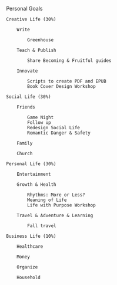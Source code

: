 Personal Goals
    
    Creative Life (30%)
    
        Write

            Greenhouse
            
        Teach & Publish

            Share Becoming & Fruitful guides
            
        Innovate

            Scripts to create PDF and EPUB
            Book Cover Design Workshop
           
    Social Life (30%)
    
        Friends

            Game Night
            Follow up
            Redesign Social Life
            Romantic Danger & Safety
        
        Family
            
        Church
            
    Personal Life (30%)
    
        Entertainment
        
        Growth & Health

            Rhythms: More or Less?
            Meaning of Life
            Life with Purpose Workshop
            
        Travel & Adventure & Learning

            Fall travel
           
    Business Life (10%)
    
        Healthcare
        
        Money
    
        Organize
        
        Household
